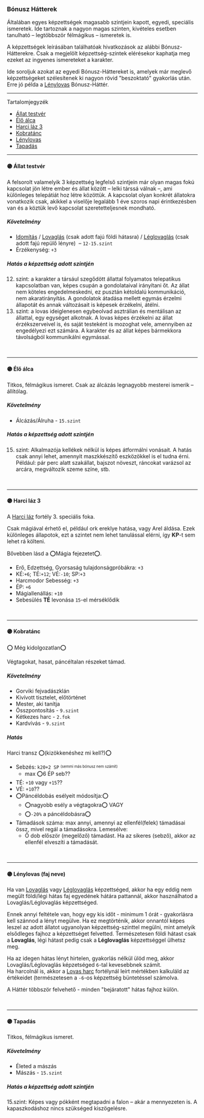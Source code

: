 ### Bónusz Hátterek

<!-- tag: bonusz__hatter -->

Általában egyes képzettségek magasabb szintjein kapott, egyedi, speciális ismeretek.
Ide tartoznak a nagyon magas szinten, kivételes esetben tanulható – legtöbbször félmágikus – ismeretek is.

A képzettségek leírásában találhatóak hivatkozások az alábbi Bónusz-Hátterekre. Csak a megjelölt képzettség-szintek elérésekor kaphatja meg ezeket az ingyenes ismereteket a karakter.

Ide soroljuk azokat az egyedi Bónusz-Háttereket is, amelyek már meglevő képzettségeket szélesítenek ki nagyon rövid "beszoktató" gyakorlás után. Erre jó példa a [Lénylovas](042_bonusz_hatterek.md#-l%C3%A9nylovas-faj-neve) Bónusz-Háttér.

---
Tartalomjegyzék
- [Állat testvér](#-%C3%A1llat-testv%C3%A9r)
- [Élő álca](#-%C3%A9l%C5%91-%C3%A1lca)
- [Harci láz 3](#-harci-l%C3%A1z-3)
- [Kobratánc](#-kobrat%C3%A1nc)
- [Lénylovas](#-l%C3%A9nylovas-faj-neve)
- [Tapadás](#-tapad%C3%A1s)

---
#### 🟣 Állat testvér

A felsorolt valamelyik 3 képzettség legfelső szintjein már olyan magas fokú kapcsolat jön létre ember és állat között – lelki társsá válnak –, ami különleges telepátiát hoz létre közöttük. A kapcsolat olyan konkrét állatokra vonatkozik csak, akikkel a viselője legalább 1 éve szoros napi érintkezésben van és a köztük levő kapcsolat szeretetteljesnek mondható.

##### Követelmény

- [Idomítás](kepzettsegek/idomitas.md) / [Lovaglás](kepzettsegek/lovaglas.md) (csak adott fajú földi hátasra) / [Léglovaglás](kepzettsegek/leglovaglas.md) (csak adott fajú repülő lényre) &nbsp;–&nbsp;`12-15.szint`<br />
- Érzékenység: `+3`

##### Hatás a képzettség adott szintjén
12. szint: a karakter a társául szegődött állattal folyamatos telepatikus kapcsolatban van, képes csupán a gondolataival irányítani őt. Az állat nem köteles engedelmeskedni, ez pusztán kétoldalú kommunikáció, nem akaratirányítás. A gondolatok átadása mellett egymás érzelmi állapotát és annak változásait is képesek érzékelni, átélni.
15. szint: a lovas ideiglenesen egybeolvad asztrálian és mentálisan az állattal, egy egységet alkotnak. A lovas képes érzékelni az állat érzékszerveivel is, és saját testeként is mozoghat vele, amennyiben az engedélyezi ezt számára. A karakter és az állat képes bármekkora távolságból kommunikálni egymással.

<br />

---
#### 🟣 Élő álca

Titkos, félmágikus ismeret. Csak az álcázás legnagyobb mesterei ismerik – állítólag.

##### Követelmény
- Álcázás/Álruha - `15.szint`

##### Hatás a képzettség adott szintjén
15. szint: Alkalmazója kellékek nélkül is képes átformálni vonásait. A hatás csak annyi lehet, amennyit maszkkészítő eszközökkel is el tudna érni. Például: pár perc alatt szakállat, bajszot növeszt, ráncokat varázsol az arcára, megváltozik szeme színe, stb. 



<br />


---
#### 🟣 Harci láz 3

A [Harci láz](fortelyok.harci/harci_laz.md) fortély 3. speciális foka.

Csak mágiával érhető el, például ork ereklye hatása, vagy Arel áldása. Ezek különleges állapotok, ezt a szintet nem lehet tanulással elérni, így **KP**-t sem lehet rá költeni.

Bővebben lásd a ⭕Mágia fejezetet⭕.

- Erő, Edzettség, Gyorsaság tulajdonságpróbákra:&nbsp;`+3`<br />
- KÉ:`+6`; TÉ:`+12`; VÉ:`-10`; SP:`+3`
- Harcmodor Sebesség: `+3`
- ÉP: `+6`
- Mágiallenállás: `+10`
- Sebesülés **TÉ** levonása `15`-el mérséklődik

<br />

---
#### 🟣 Kobratánc

⭕ Még kidolgozatlan⭕

Végtagokat, hasat, páncéltalan részeket támad.

##### Követelmény
- Gorviki fejvadászklán
- Kivívott tisztelet, előtörténet
- Mester, aki tanítja
- Összpontosítás - `9.szint`
- Kétkezes harc - `2.fok`
- Kardvívás - `9.szint`

##### Hatás
Harci transz ⭕(kizökkenéshez mi kell?)⭕
- Sebzés: `k20+2 SP` <sup><sub>(semmi más bónusz nem számít)</sup></sub>
  - max ⭕6 ÉP seb??
- TÉ: `+10` vagy `+15`??
- VÉ: `+10`??
- ⭕Páncéldobás esélyeit módosítja:⭕
  - ⭕nagyobb esély a végtagokra⭕  VAGY
  - ⭕`-20%` a páncéldobásra⭕
- Támadások száma: max annyi, amennyi az ellenfél(felek) támadásai össz, mivel regál a támadásokra. Lemesélve:
  - Ő dob először (megelőző) támadást. Ha az sikeres (sebző), akkor az ellenfél elveszíti a támadását.

<br />

---
#### 🟣 Lénylovas (faj neve)

Ha van [Lovaglás](kepzettsegek/lovaglas.md) vagy [Léglovaglás](kepzettsegek/leglovaglas.md) képzettséged, akkor ha egy eddig nem megült földi/légi hátas faj egyedének hátára pattannál, akkor használhatod a Lovaglás/Léglovaglás képzettséged.

Ennek annyi feltétele van, hogy egy kis időt - minimum 1 órát - gyakorlásra kell szánnod a lényt megülve. Ha ez megtörténik, akkor onnantól képes leszel az adott állatot ugyanolyan képzettség-szinttel megülni, mint amelyik elsődleges fajhoz a képzettséget felvetted. Természetesen földi hátast csak a **Lovaglás**, légi hátast pedig csak a **Léglovaglás** képzettséggel ülhetsz meg.

Ha az idegen hátas lényt hirtelen, gyakorlás nélkül ülöd meg, akkor Lovaglás/Léglovaglás képzetséged `6`-tal kevesebbnek számít.\
Ha harcolnál is, akkor a [Lovas harc](fortelyok.harci/lovas_harc.md) fortélynál leírt mértékben kalkuláld az értékeidet (természetesen a `-6`-os képzettség büntetéssel számolva.

A Háttér többször felvehető - minden "bejáratott" hátas fajhoz külön.

<br />

---
#### 🟣 Tapadás

Titkos, félmágikus ismeret.

##### Követelmény
- Életed a mászás
- Mászás - `15.szint`

##### Hatás a képzettség adott szintjén
15.szint: Képes vagy pókként megtapadni a falon – akár a mennyezeten is. A kapaszkodáshoz nincs szükséged kiszögelésre.

<br />
